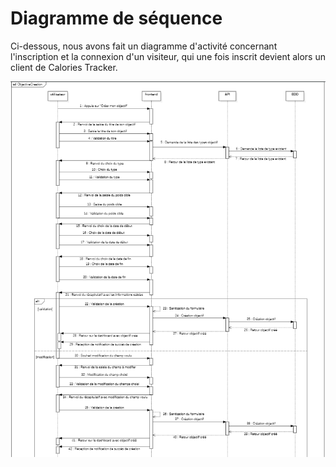 # Diagramme de séquence

Ci-dessous, nous avons fait un diagramme d'activité concernant l'inscription et la connexion d'un visiteur, qui une fois inscrit devient alors un client de Calories Tracker.

![Diagramme de sequence](../../assets/images/sequence-diagram.png)